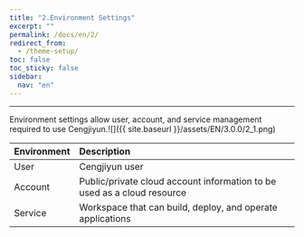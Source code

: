 ```yaml
---
title: "2.Environment Settings"
excerpt: ""
permalink: /docs/en/2/
redirect_from:
  - /theme-setup/
toc: false
toc_sticky: false
sidebar:
  nav: "en"
---
```



---

Environment settings allow user, account, and service management required to use Cengjiyun.![]({{ site.baseurl }}/assets/EN/3.0.0/2_1.png)

| Environment | **Description** |
| :--- | :--- |
| User | Cengjiyun user |
| Account | Public/private cloud account information to be used as a cloud resource |
| Service | Workspace that can build, deploy, and operate applications |

